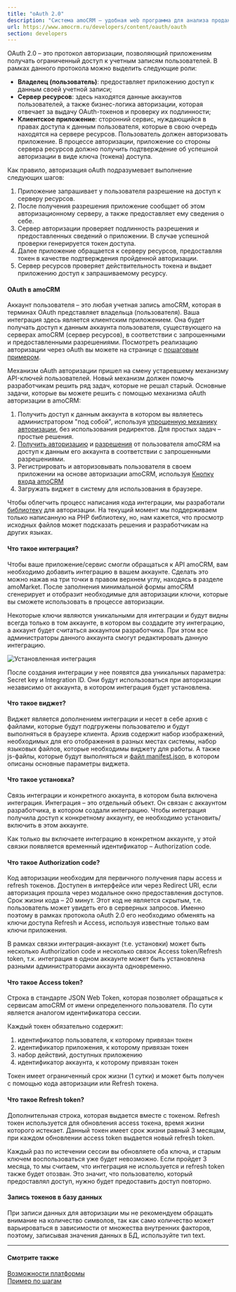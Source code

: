 ```yaml
---
title: "oAuth 2.0"
description: "Система amoCRM – удобная web программа для анализа продаж, доступная в режиме online из любой точки мира! Подробности узнавайте по указанным на сайте телефонам в Москве."
url: https://www.amocrm.ru/developers/content/oauth/oauth
section: developers
---
```


OAuth 2.0 – это протокол авторизации, позволяющий приложениям получать ограниченный доступ к учетным записям пользователей. В рамках данного протокола можно выделить следующие роли:

- **Владелец (пользователь)**: предоставляет приложению доступ к данным своей учетной записи;
- **Сервер ресурсов**: здесь находятся данные аккаунтов пользователей, а также бизнес-логика авторизации, которая отвечает за выдачу OAuth-токенов и проверку их подлинности;
- **Клиентское приложение**: сторонний сервис, нуждающийся в правах доступа к данным пользователя, которые в свою очередь находятся на сервере ресурсов. Пользователь должен авторизовать приложение. В процессе авторизации, приложение со стороны сервера ресурсов должно получить подтверждение об успешной авторизации в виде ключа (токена) доступа.

Как правило, авторизация oAuth подразумевает выполнение следующих шагов:

1. Приложение запрашивает у пользователя разрешение на доступ к серверу ресурсов.
2. После получения разрешения приложение сообщает об этом авторизационному серверу, а также предоставляет ему сведения о себе.
3. Сервер авторизации проверяет подлинность разрешения и предоставленных сведений о приложении. В случае успешной проверки генерируется токен доступа.
4. Далее приложение обращается к серверу ресурсов, предоставляя токен в качестве подтверждения пройденной авторизации.
5. Сервер ресурсов проверяет действительность токена и выдает приложению доступ к запрашиваемому ресурсу.

#### OAuth в amoCRM

Аккаунт пользователя – это любая учетная запись amoCRM, которая в терминах OAuth представляет владельца (пользователя). Ваша интеграция здесь является клиентским приложением. Она будет получать доступ к данным аккаунта пользователя, существующего на серверах amoCRM (сервер ресурсов), в соответствии с запрошенными и предоставленными разрешениями. Посмотреть реализацию авторизации через oAuth вы можете на странице с [пошаговым примером](https://www.amocrm.ru/developers/content/oauth/step-by-step).

Механизм oAuth авторизации пришел на смену устаревшему механизму API-ключей пользователей. Новый механизм должен помочь разработчикам решить ряд задач, которые не решал старый. Основные задачи, которые вы можете решить с помощью механизма oAuth авторизации в amoCRM:

1. Получить доступ к данным аккаунта в котором вы являетесь администратором "под собой", используя [упрощенную механику авторизации](https://www.amocrm.ru/developers/content/oauth/step-by-step#easy_auth), без использования редиректов. Для простых задач – простые решения.
2. [Получить авторизацию](https://www.amocrm.ru/developers/content/oauth/step-by-step#get_auth_code) и [разрешения](https://www.amocrm.ru/developers/content/oauth/scopes) от пользователя amoCRM на доступ к данным его аккаунта в соответствии с запрошенными разрешениями.
3. Регистрировать и авторизовывать пользователя в своем приложении на основе авторизации amoCRM, используя [Кнопку входа amoCRM](https://www.amocrm.ru/developers/content/oauth/button)
4. Загружать виджет в систему для использования в браузере.

Чтобы облегчить процесс написания кода интеграции, мы разработали [библиотеку](https://www.amocrm.ru/developers/content/oauth/lib/) для авторизации. На текущий момент мы поддерживаем только написанную на PHP библиотеку, но, нам кажется, что просмотр исходных файлов может подсказать решения и разработчикам на других языках.

#### Что такое интеграция?

Чтобы ваше приложение/сервис смогли обращаться к API amoCRM, вам необходимо добавить интеграцию в вашем аккаунте. Сделать это можно нажав на три точки в правом верхнем углу, находясь в разделе amoMarket. После заполнения минимальной формы amoCRM сгенерирует и отобразит необходимые для авторизации ключи, которые вы сможете использовать в процессе авторизации.

Некоторые ключи являются уникальными для интеграции и будут видны всегда только в том аккаунте, в котором вы создадите эту интеграцию, а аккаунт будет считаться аккаунтом разработчика. При этом все администраторы данного аккаунта смогут редактировать данную интеграцию.

![Установленная интеграция](https://www.amocrm.ru/static/assets/developers/files/oauth/installed_integration.png?1)

После создания интеграции у нее появятся два уникальных параметра: Secret key и Integration ID. Они будут использоваться при авторизации независимо от аккаунта, в котором интеграция будет установлена.

#### Что такое виджет?

Виджет является дополнением интеграции и несет в себе архив с файлами, которые будут подгружены пользователю и будут выполняться в браузере клиента. Архив содержит набор изображений, необходимых для его отображения в разных местах системы, набор языковых файлов, которые необходимы виджету для работы. А также js-файлы, которые будут выполняться и [файл manifest.json](https://www.amocrm.ru/developers/content/integrations/structure#manifest), в котором описаны основные параметры виджета.

#### Что такое установка?

Связь интеграции и конкретного аккаунта, в котором была включена интеграция. Интеграция – это отдельный объект. Он связан с аккаунтом разработчика, в котором создали интеграцию. Чтобы интеграция получила доступ к конкретному аккаунту, ее необходимо установить/включить в этом аккаунте.

Как только вы включаете интеграцию в конкретном аккаунте, у этой связки появляется временный идентификатор – Authorization code.

#### Что такое Authorization code?

Код авторизации необходим для первичного получения пары access и refresh токенов. Доступен в интерфейсе или через Redirect URI, если авторизация прошла через модальное окно предоставления доступов. Срок жизни кода – 20 минут. Этот код не является скрытым, т.е. пользователь может увидеть его в серверных запросов. Именно поэтому в рамках протокола oAuth 2.0 его необходимо обменять на ключи доступа Refresh и Access, используя известные только вам ключи приложения.

В рамках связки интеграция-аккаунт (т.е. установки) может быть несколько Authorization code и несколько связок Access token/Refresh token, т.к. интеграция в одном аккаунте может быть установлена разными администраторами аккаунта одновременно.

#### Что такое Access token?

Строка в стандарте JSON Web Token, которая позволяет обращаться к сервисам amoCRM от имени определенного пользователя. По сути является аналогом идентификатора сессии.

Каждый токен обязательно содержит:

1. идентификатор пользователя, к которому привязан токен
2. идентификатор приложения, к которому привязан токен
3. набор действий, доступных приложению
4. идентификатор аккаунта, к которому привязан токен

Токен имеет ограниченный срок жизни (1 сутки) и может быть получен с помощью кода авторизации или Refresh токена.

#### Что такое Refresh token?

Дополнительная строка, которая выдается вместе с токеном. Refresh токен используется для обновления access токена, время жизни которого истекает. Данный токен имеет срок жизни равный 3 месяцам, при каждом обновлении access token выдается новый refresh token.

Каждый раз по истечении сессии вы обновляете оба ключа, и старым ключем воспользоваться уже будет невозможно. Если пройдет 3 месяца, то мы считаем, что интеграция не используется и refresh token также будет отозван. Это значит, что пользователю, который предоставлял доступ, нужно будет предоставить доступ повторно.

#### Запись токенов в базу данных

При записи данных для авторизации мы не рекомендуем обращать внимание на количество символов, так как само количество может варьироваться в зависимости от множества внутренних факторов, поэтому, записывая значения данных в БД, используйте тип text.

---

#### Смотрите также

[Возможности платформы](https://www.amocrm.ru/developers/content/platform/abilities)  
[Пример по шагам](https://www.amocrm.ru/developers/content/oauth/step-by-step)